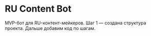 # RU Content Bot

MVP-бот для RU-контент-мейкеров.
Шаг 1 — создана структура проекта. Дальше добавим код по шагам.
